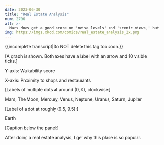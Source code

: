 ```yaml
---
date: 2023-06-30
title: "Real Estate Analysis"
num: 2796
alt: >-
  Mars does get a good score on 'noise levels' and 'scenic views,' but the school district ranking isn't great; the only teacher--the Perseverance rover--is too busy with rock samples to teach more than the occasional weekend class.
img: https://imgs.xkcd.com/comics/real_estate_analysis_2x.png
---
```

{{incomplete transcript|Do NOT delete this tag too soon.}}

[A graph is shown. Both axes have a label with an arrow and 10 visible ticks.]

Y-axis: Walkability score

X-axis: Proximity to shops and restaurants

[Labels of multiple dots at around (0, 0), clockwise:]

Mars, The Moon, Mercury, Venus, Neptune, Uranus, Saturn, Jupiter

[Label of a dot at roughly (9.5, 9.5):]

Earth

[Caption below the panel:]

After doing a real estate analysis, I get why this place is so popular.